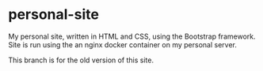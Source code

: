 # personal-site

My personal site, written in HTML and CSS, using the Bootstrap framework. Site is run using the an nginx docker container on my personal server. 

This branch is for the old version of this site. 

